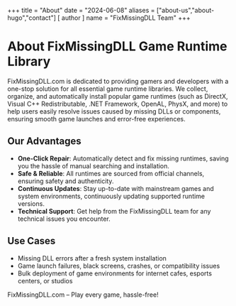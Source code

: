 +++
title = "About"
date = "2024-06-08"
aliases = ["about-us","about-hugo","contact"]
[ author ]
  name = "FixMissingDLL Team"
+++

# About FixMissingDLL Game Runtime Library

FixMissingDLL.com is dedicated to providing gamers and developers with a one-stop solution for all essential game runtime libraries. We collect, organize, and automatically install popular game runtimes (such as DirectX, Visual C++ Redistributable, .NET Framework, OpenAL, PhysX, and more) to help users easily resolve issues caused by missing DLLs or components, ensuring smooth game launches and error-free experiences.

## Our Advantages
- **One-Click Repair**: Automatically detect and fix missing runtimes, saving you the hassle of manual searching and installation.
- **Safe & Reliable**: All runtimes are sourced from official channels, ensuring safety and authenticity.
- **Continuous Updates**: Stay up-to-date with mainstream games and system environments, continuously updating supported runtime versions.
- **Technical Support**: Get help from the FixMissingDLL team for any technical issues you encounter.

## Use Cases
- Missing DLL errors after a fresh system installation
- Game launch failures, black screens, crashes, or compatibility issues
- Bulk deployment of game environments for internet cafes, esports centers, or studios

FixMissingDLL.com – Play every game, hassle-free!
